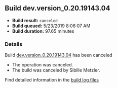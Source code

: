 ## Build dev.version_0.20.19143.04
- **Build result:** `canceled`
- **Build queued:** 5/23/2019 8:06:07 AM
- **Build duration:** 97.65 minutes
### Details
Build [dev.version_0.20.19143.04](https://winappstudio.visualstudio.com/web/build.aspx?pcguid=a4ef43be-68ce-4195-a619-079b4d9834c2&builduri=vstfs%3a%2f%2f%2fBuild%2fBuild%2f28087) has been canceled

+ The operation was canceled.
+ The build was canceled by Sibille Metzler.

Find detailed information in the [build log files](https://uwpctdiags.blob.core.windows.net/buildlogs/dev.version_0.20.19143.04_logs.zip)
